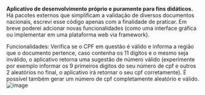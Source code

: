 **Aplicativo de desenvolvimento próprio e puramente para fins didáticos.**
Há pacotes externos que simplificam a validação de diversos documentos nacionais, escrevi esse código apenas com a finalidade de praticar.
Em breve poderei adcionar novas funcionalidades (como uma interface gráfica ou implementar em uma plataforma web via framework).

Funcionalidades:
Verifica se o CPF em questão é válido e informa a região que o documento pertence, caso contenha os 11 digitos e o mesmo seja inválido, o aplicativo retorna uma sugestão de número válido (experimente por exemplo informar os 9 primeiros digitos do seu número de cpf e outros 2 aleatórios no final, o aplicativo irá retornar o seu cpf corretamente). É possível também gerar um número de cpf completamente aleatório e válido.
![image](https://user-images.githubusercontent.com/102473053/196559664-d366316e-9af2-40a3-8874-76da7a1ede28.png)

